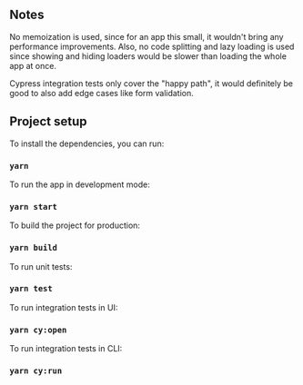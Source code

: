 ## Notes

No memoization is used, since for an app this small, it wouldn't bring any performance improvements.
Also, no code splitting and lazy loading is used since showing and hiding loaders would be slower
than loading the whole app at once.

Cypress integration tests only cover the "happy path", it would definitely be good to also add edge cases
like form validation.

## Project setup

To install the dependencies, you can run:

### `yarn`

To run the app in development mode:

### `yarn start`

To build the project for production:

### `yarn build`

To run unit tests:

### `yarn test`

To run integration tests in UI:

### `yarn cy:open`

To run integration tests in CLI:

### `yarn cy:run`
